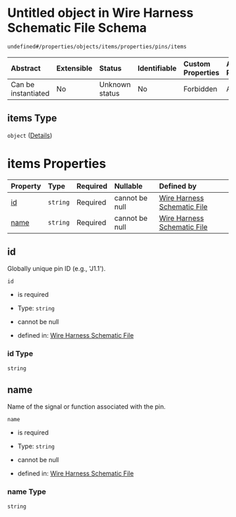# Untitled object in Wire Harness Schematic File Schema

```txt
undefined#/properties/objects/items/properties/pins/items
```



| Abstract            | Extensible | Status         | Identifiable | Custom Properties | Additional Properties | Access Restrictions | Defined In                                                              |
| :------------------ | :--------- | :------------- | :----------- | :---------------- | :-------------------- | :------------------ | :---------------------------------------------------------------------- |
| Can be instantiated | No         | Unknown status | No           | Forbidden         | Allowed               | none                | [schematic.schema.json\*](schematic.schema.json "open original schema") |

## items Type

`object` ([Details](schematic-properties-objects-items-properties-pins-items.md))

# items Properties

| Property      | Type     | Required | Nullable       | Defined by                                                                                                                                                                             |
| :------------ | :------- | :------- | :------------- | :------------------------------------------------------------------------------------------------------------------------------------------------------------------------------------- |
| [id](#id)     | `string` | Required | cannot be null | [Wire Harness Schematic File](schematic-properties-objects-items-properties-pins-items-properties-id.md "undefined#/properties/objects/items/properties/pins/items/properties/id")     |
| [name](#name) | `string` | Required | cannot be null | [Wire Harness Schematic File](schematic-properties-objects-items-properties-pins-items-properties-name.md "undefined#/properties/objects/items/properties/pins/items/properties/name") |

## id

Globally unique pin ID (e.g., 'J1.1').

`id`

* is required

* Type: `string`

* cannot be null

* defined in: [Wire Harness Schematic File](schematic-properties-objects-items-properties-pins-items-properties-id.md "undefined#/properties/objects/items/properties/pins/items/properties/id")

### id Type

`string`

## name

Name of the signal or function associated with the pin.

`name`

* is required

* Type: `string`

* cannot be null

* defined in: [Wire Harness Schematic File](schematic-properties-objects-items-properties-pins-items-properties-name.md "undefined#/properties/objects/items/properties/pins/items/properties/name")

### name Type

`string`
